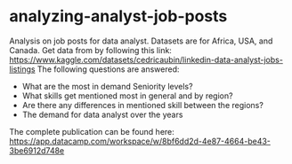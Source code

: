 # analyzing-analyst-job-posts
Analysis on job posts for data analyst. Datasets are for Africa, USA, and Canada. Get data from by following this link: https://www.kaggle.com/datasets/cedricaubin/linkedin-data-analyst-jobs-listings
The following questions are answered:
* What are the most in demand Seniority levels?
* What skills get mentioned most in general and by region?
* Are there any differences in mentioned skill between the regions?
* The demand for data analyst over the years

The complete publication can be found here: https://app.datacamp.com/workspace/w/8bf6dd2d-4e87-4664-be43-3be6912d748e

